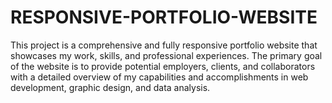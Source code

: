 # RESPONSIVE-PORTFOLIO-WEBSITE
This project is a comprehensive and fully responsive portfolio website that showcases my work, skills, and professional experiences. The primary goal of the website is to provide potential employers, clients, and collaborators with a detailed overview of my capabilities and accomplishments in web development, graphic design, and data analysis.
